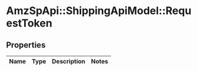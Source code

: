 # AmzSpApi::ShippingApiModel::RequestToken

## Properties
Name | Type | Description | Notes
------------ | ------------- | ------------- | -------------

